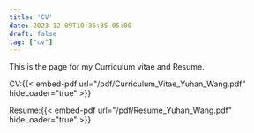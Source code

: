 ```yaml
---
title: 'CV'
date: 2023-12-09T10:36:35-05:00
draft: false
tag: ["cv"]
---
```

This is the page for my Curriculum vitae and Resume.

CV:{{< embed-pdf url="/pdf/Curriculum_Vitae_Yuhan_Wang.pdf" hideLoader="true" >}}

Resume:{{< embed-pdf url="/pdf/Resume_Yuhan_Wang.pdf" hideLoader="true" >}}